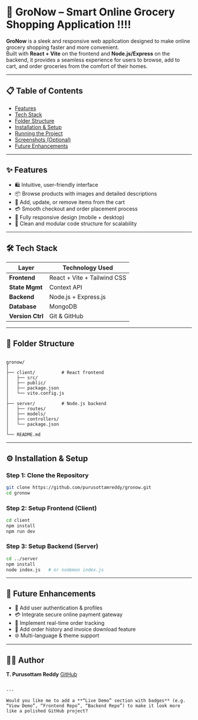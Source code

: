 # 🛒 GroNow – Smart Online Grocery Shopping Application !!!!

**GroNow** is a sleek and responsive web application designed to make online grocery shopping faster and more convenient.  
Built with **React + Vite** on the frontend and **Node.js/Express** on the backend, it provides a seamless experience for users to browse, add to cart, and order groceries from the comfort of their homes.

---

## 📋 Table of Contents
- [Features](#features)
- [Tech Stack](#tech-stack)
- [Folder Structure](#folder-structure)
- [Installation & Setup](#installation--setup)
- [Running the Project](#running-the-project)
- [Screenshots (Optional)](#screenshots-optional)
- [Future Enhancements](#future-enhancements)

---

## ✨ Features

- 🛍️ Intuitive, user-friendly interface  
- 📦 Browse products with images and detailed descriptions  
- 🧺 Add, update, or remove items from the cart  
- 💳 Smooth checkout and order placement process  
- 📱 Fully responsive design (mobile + desktop)  
- 🧠 Clean and modular code structure for scalability  

---

## 🛠️ Tech Stack

| Layer | Technology Used |
|--------|-----------------|
| **Frontend** | React + Vite + Tailwind CSS |
| **State Mgmt** | Context API |
| **Backend** | Node.js + Express.js |
| **Database** | MongoDB |
| **Version Ctrl** | Git & GitHub |

---

## 📁 Folder Structure

```

gronow/
│
├── client/          # React frontend
│   ├── src/
│   ├── public/
│   ├── package.json
│   └── vite.config.js
│
├── server/          # Node.js backend
│   ├── routes/
│   ├── models/
│   ├── controllers/
│   └── package.json
│
└── README.md

````

---

## ⚙️ Installation & Setup

### Step 1: Clone the Repository
```bash
git clone https://github.com/purusottamreddy/gronow.git
cd gronow
````

### Step 2: Setup Frontend (Client)

```bash
cd client
npm install
npm run dev
```

### Step 3: Setup Backend (Server)

```bash
cd ../server
npm install
node index.js   # or nodemon index.js
```

---

## 🚀 Future Enhancements

* 🛒 Add user authentication & profiles
* 💳 Integrate secure online payment gateway
* 🔔 Implement real-time order tracking
* 🧾 Add order history and invoice download feature
* 🌐 Multi-language & theme support

---

## 🧑‍💻 Author

**T. Purusottam Reddy**
[GitHub](https://github.com/purusottamreddy)

```

---

Would you like me to add a **“Live Demo” section with badges** (e.g. “View Demo”, “Frontend Repo”, “Backend Repo”) to make it look more like a polished GitHub project?
```
